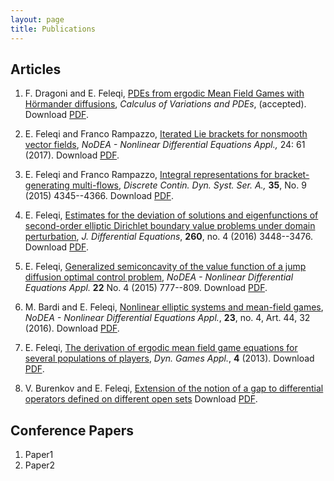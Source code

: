 ```yaml
---
layout: page
title: Publications
---
```


## Articles

1. F. Dragoni and E. Feleqi,  [PDEs from ergodic Mean Field Games with Hörmander diffusions](/docs/Feleqi_publication9.pdf),  _Calculus of Variations and PDEs_, (accepted). Download [PDF](/docs/Feleqi_publication9.pdf).

1. E. Feleqi and Franco Rampazzo, [Iterated Lie brackets for nonsmooth vector fields](https://link.springer.com/article/10.1007/s00030-017-0484-4), _NoDEA - Nonlinear Differential Equations Appl.,_ 24: 61 (2017). Download [PDF](/docs/Feleqi_publication8.pdf). 

1. E. Feleqi and Franco Rampazzo, [Integral representations for  bracket-generating multi-flows](http://www.aimsciences.org/journals/displayArticlesnew.jsp?paperID=10990), _Discrete Contin. Dyn. Syst. Ser. A.,_ **35**, No. 9 (2015) 4345--4366. Download [PDF](/docs/Feleqi_publication8.pdf). 

1. E. Feleqi, [Estimates for the deviation of solutions and eigenfunctions of second-order elliptic Dirichlet boundary value problems under domain perturbation](https://www.sciencedirect.com/science/article/pii/S0022039615005811), _J. Differential Equations_, **260**, no. 4  (2016) 3448--3476. Download [PDF](/docs/Feleqi_publication3.pdf). 

1. E. Feleqi, [Generalized semiconcavity of the value function  of a jump diffusion optimal control problem](https://link.springer.com/article/10.1007/s00030-014-0304-z), _NoDEA - Nonlinear Differential Equations Appl._ **22** No. 4 (2015) 777--809. Download [PDF](/docs/Feleqi_publication6.pdf). 

1. M. Bardi and E. Feleqi, [Nonlinear elliptic systems and mean-field games](https://link.springer.com/article/10.1007/s00030-016-0397-7), _NoDEA - Nonlinear Differential Equations Appl._, **23**,  no. 4, Art. 44, 32 (2016). Download [PDF](/docs/Feleqi_publication4.pdf).

1. E. Feleqi, [The derivation of ergodic mean field game equations for several populations of players](https://link.springer.com/article/10.1007/s13235-013-0088-5), _Dyn. Games Appl._, **4** (2013). Download [PDF](/docs/Feleqi_publication5.pdf).


1. V. Burenkov and E. Feleqi, [Extension of the notion of a gap to differential operators defined on different open sets](https://www.researchgate.net/publication/264370512_Extension_of_the_notion_of_a_gap_to_differential_operators_defined_on_different_open_sets)
   Download [PDF](/docs/feleqipublication1.pdf).



## Conference Papers

1. Paper1
1. Paper2




